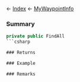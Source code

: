 ← [Index](Api-Index) ← [MyWaypointInfo](Sandbox.ModAPI.Ingame.MyWaypointInfo)

### Summary

```csharp
private public FindAll
```csharp

### Returns

### Example

### Remarks

